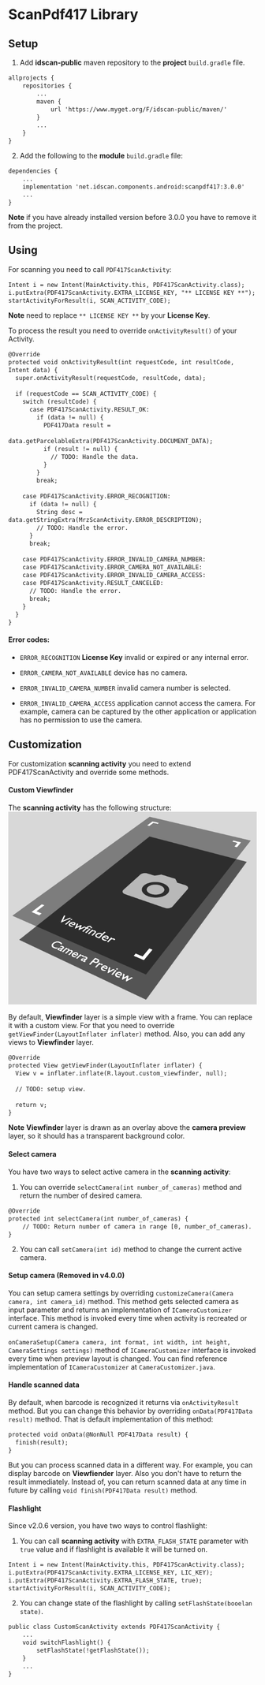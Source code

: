 # ScanPdf417 Library

## Setup

1. Add **idscan-public** maven repository to the **project** ```build.gradle``` file.
```
allprojects {
    repositories {
        ...
        maven {
            url 'https://www.myget.org/F/idscan-public/maven/'
        }
        ...
    }
}
```
2. Add the following to the **module** ```build.gradle``` file:
```
dependencies {
    ...
    implementation 'net.idscan.components.android:scanpdf417:3.0.0'
    ...
}
```

**Note** if you have already installed version before 3.0.0 you have to remove it from the project.

## Using

For scanning you need to call ```PDF417ScanActivity```:

```
Intent i = new Intent(MainActivity.this, PDF417ScanActivity.class);
i.putExtra(PDF417ScanActivity.EXTRA_LICENSE_KEY, "** LICENSE KEY **");
startActivityForResult(i, SCAN_ACTIVITY_CODE);
```
**Note** need to replace ```** LICENSE KEY **``` by your **License Key**.

To process the result you need to override ```onActivityResult()``` of your Activity.

```
@Override
protected void onActivityResult(int requestCode, int resultCode, Intent data) {
  super.onActivityResult(requestCode, resultCode, data);

  if (requestCode == SCAN_ACTIVITY_CODE) {
    switch (resultCode) {
      case PDF417ScanActivity.RESULT_OK:
        if (data != null) {
          PDF417Data result =
                  data.getParcelableExtra(PDF417ScanActivity.DOCUMENT_DATA);
          if (result != null) {
            // TODO: Handle the data.
          }
        }
        break;

    case PDF417ScanActivity.ERROR_RECOGNITION:
      if (data != null) {
        String desc = data.getStringExtra(MrzScanActivity.ERROR_DESCRIPTION);
        // TODO: Handle the error.
      }
      break;

    case PDF417ScanActivity.ERROR_INVALID_CAMERA_NUMBER:
    case PDF417ScanActivity.ERROR_CAMERA_NOT_AVAILABLE:
    case PDF417ScanActivity.ERROR_INVALID_CAMERA_ACCESS:
    case PDF417ScanActivity.RESULT_CANCELED:
      // TODO: Handle the error.
      break;
    }
  }
}
```

#### Error codes:
* ```ERROR_RECOGNITION``` **License Key** invalid or expired or any internal error.

* ```ERROR_CAMERA_NOT_AVAILABLE``` device has no camera.

* ```ERROR_INVALID_CAMERA_NUMBER``` invalid camera number is selected.

* ```ERROR_INVALID_CAMERA_ACCESS``` application cannot access the camera. For example, camera can be captured by the other application or application has no permission to use the camera.

## Customization

For customization **scanning activity** you need to extend PDF417ScanActivity and override some methods.

#### Custom Viewfinder

The **scanning activity** has the following structure:
![Viewfinder structure](/images/scan_view_structure.png)

By default, **Viewfinder** layer is a simple view with a frame. You can replace it with a custom view. For that you need to override ```getViewFinder(LayoutInflater inflater)``` method. Also, you can add any views to **Viewfinder** layer.
```
@Override
protected View getViewFinder(LayoutInflater inflater) {
  View v = inflater.inflate(R.layout.custom_viewfinder, null);

  // TODO: setup view.

  return v;
}
```

**Note** **Viewfinder** layer is drawn as an overlay above the **camera preview** layer, so it should has a transparent background color.

#### Select camera

You have two ways to select active camera in the **scanning activity**:

1. You can override ```selectCamera(int number_of_cameras)``` method and return the number of desired camera.
```
@Override
protected int selectCamera(int number_of_cameras) {
    // TODO: Return number of camera in range [0, number_of_cameras).
}
```
2. You can call ```setCamera(int id)``` method to change the current active camera.

#### Setup camera (Removed in v4.0.0)

You can setup camera settings by overriding ```customizeCamera(Camera camera, int camera_id)``` method. This method gets selected camera as input parameter and returns an implementation of ```ICameraCustomizer``` interface. This method is invoked every time when activity is recreated or current camera is changed.

```onCameraSetup(Camera camera, int format, int width, int height, CameraSettings settings)``` method of ```ICameraCustomizer``` interface is invoked every time when preview layout is changed. You can find reference implementation of ```ICameraCustomizer``` at ```CameraCustomizer.java```.


#### Handle scanned data

By default, when barcode is recognized it returns via ```onActivityResult``` method. But you can change this behavior by overriding ```onData(PDF417Data result)``` method. That is default implementation of this method:
```
protected void onData(@NonNull PDF417Data result) {
  finish(result);
}
```
But you can process scanned data in a different way. For example, you can display barcode on **Viewfiender** layer. Also you don't have to return the result immediately. Instead of, you can return scanned data at any time in future by calling ```void finish(PDF417Data result)``` method.

#### Flashlight

Since v2.0.6 version, you have two ways to control flashlight:

1. You can call **scanning activity** with ```EXTRA_FLASH_STATE``` parameter with ```true``` value and if flashlight is available it will be turned on.
```
Intent i = new Intent(MainActivity.this, PDF417ScanActivity.class);
i.putExtra(PDF417ScanActivity.EXTRA_LICENSE_KEY, LIC_KEY);
i.putExtra(PDF417ScanActivity.EXTRA_FLASH_STATE, true);
startActivityForResult(i, SCAN_ACTIVITY_CODE);
```
2. You can change state of the flashlight by calling ```setFlashState(booelan state)```.
```
public class CustomScanActivity extends PDF417ScanActivity {
    ...
    void switchFlashlight() {
        setFlashState(!getFlashState());
    }
    ...
}
```

